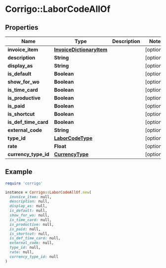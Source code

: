 # Corrigo::LaborCodeAllOf

## Properties

| Name | Type | Description | Notes |
| ---- | ---- | ----------- | ----- |
| **invoice_item** | [**InvoiceDictionaryItem**](InvoiceDictionaryItem.md) |  | [optional] |
| **description** | **String** |  | [optional] |
| **display_as** | **String** |  | [optional] |
| **is_default** | **Boolean** |  | [optional] |
| **show_for_wo** | **Boolean** |  | [optional] |
| **is_time_card** | **Boolean** |  | [optional] |
| **is_productive** | **Boolean** |  | [optional] |
| **is_paid** | **Boolean** |  | [optional] |
| **is_shortcut** | **Boolean** |  | [optional] |
| **is_def_time_card** | **Boolean** |  | [optional] |
| **external_code** | **String** |  | [optional] |
| **type_id** | [**LaborCodeType**](LaborCodeType.md) |  | [optional] |
| **rate** | **Float** |  | [optional] |
| **currency_type_id** | [**CurrencyType**](CurrencyType.md) |  | [optional] |

## Example

```ruby
require 'corrigo'

instance = Corrigo::LaborCodeAllOf.new(
  invoice_item: null,
  description: null,
  display_as: null,
  is_default: null,
  show_for_wo: null,
  is_time_card: null,
  is_productive: null,
  is_paid: null,
  is_shortcut: null,
  is_def_time_card: null,
  external_code: null,
  type_id: null,
  rate: null,
  currency_type_id: null
)
```

